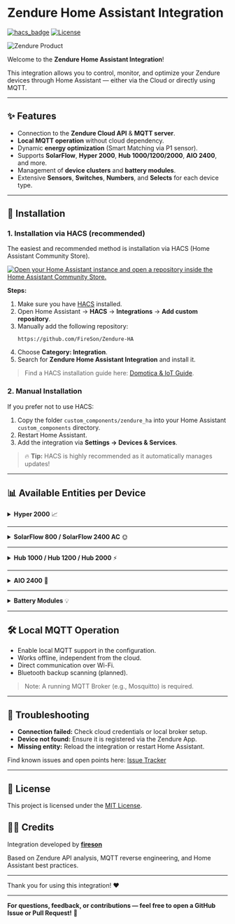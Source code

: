 # Zendure Home Assistant Integration

[![hacs_badge](https://img.shields.io/badge/HACS-Default-orange.svg)](https://github.com/hacs/integration)
[![License](https://img.shields.io/badge/license-MIT-blue.svg)](LICENSE)

![Zendure Product](https://github.com/user-attachments/assets/393fec2b-af03-4876-a2d3-3bb3111de1d0)

Welcome to the **Zendure Home Assistant Integration**!

This integration allows you to control, monitor, and optimize your Zendure devices through Home Assistant — either via the Cloud or directly using MQTT.

---

## ✨ Features
- Connection to the **Zendure Cloud API** & **MQTT server**.
- **Local MQTT operation** without cloud dependency.
- Dynamic **energy optimization** (Smart Matching via P1 sensor).
- Supports **SolarFlow**, **Hyper 2000**, **Hub 1000/1200/2000**, **AIO 2400**, and more.
- Management of **device clusters** and **battery modules**.
- Extensive **Sensors**, **Switches**, **Numbers**, and **Selects** for each device type.

---

## 🔄 Installation

### 1. Installation via HACS (**recommended**)

The easiest and recommended method is installation via HACS (Home Assistant Community Store).

[![Open your Home Assistant instance and open a repository inside the Home Assistant Community Store.](https://my.home-assistant.io/badges/hacs_repository.svg)](https://my.home-assistant.io/redirect/hacs_repository/?owner=FireSon&repository=Zendure-HA&category=integration)

**Steps:**
1. Make sure you have [HACS](https://hacs.xyz/) installed.
2. Open Home Assistant → **HACS** → **Integrations** → **Add custom repository**.
3. Manually add the following repository:
   ```
   https://github.com/FireSon/Zendure-HA
   ```
4. Choose **Category: Integration**.
5. Search for **Zendure Home Assistant Integration** and install it.

> Find a HACS installation guide here: [Domotica & IoT Guide](https://hacs.xyz/docs/setup/download).

### 2. Manual Installation

If you prefer not to use HACS:
1. Copy the folder `custom_components/zendure_ha` into your Home Assistant `custom_components` directory.
2. Restart Home Assistant.
3. Add the integration via **Settings → Devices & Services**.

> 🔥 **Tip:** HACS is highly recommended as it automatically manages updates!

---

## 📊 Available Entities per Device

<details>
<summary><strong>Hyper 2000</strong> 📈</summary>

| Type         | Entity                      | Unit            | Description                     |
|--------------|------------------------------|-----------------|---------------------------------|
| Sensor       | `solar_input_power`          | W (Watt)         | Solar input power |
| Sensor       | `pack_input_power`           | W (Watt)         | Battery input power |
| Sensor       | `output_pack_power`          | W (Watt)         | Battery output power |
| Sensor       | `output_home_power`          | W (Watt)         | Output to home |
| Sensor       | `remain_out_time`            | h (hours)        | Remaining discharge time |
| Sensor       | `remain_input_time`          | h (hours)        | Remaining charge time |
| Sensor       | `electric_level`             | %                | SOC (State of Charge) |
| Sensor       | `hyper_tmp`                  | °C             | Device temperature |
| Sensor       | `aggr_charge_day_kwh`         | kWh              | Daily charge |
| Sensor       | `aggr_discharge_day_kwh`      | kWh              | Daily discharge |
| BinarySensor | `master_switch`              | -                | Master switch |
| BinarySensor | `wifi_state`                 | -                | Wi-Fi status |
| Switch       | `lamp_switch`                | -                | LED lamp switch |
| Number       | `input_limit`                | W (Watt)         | Max input limit |
| Number       | `output_limit`               | W (Watt)         | Max output limit |
| Select       | `ac_mode`                    | Input/Output     | AC operating mode |

</details>

---

<details>
<summary><strong>SolarFlow 800 / SolarFlow 2400 AC</strong> 🌞</summary>

| Type         | Entity                      | Unit            | Description                     |
|--------------|------------------------------|-----------------|---------------------------------|
| Sensor       | `solar_input_power`          | W (Watt)         | Solar power input |
| Sensor       | `pack_input_power`           | W (Watt)         | Battery charge input |
| Sensor       | `output_pack_power`          | W (Watt)         | Battery discharge |
| Sensor       | `electric_level`             | %                | SOC (State of Charge) |
| Sensor       | `pack_num`                   | -                | Number of batteries |
| Sensor       | `hyper_tmp`                  | °C             | Device temperature |
| Sensor       | `aggr_charge_day_kwh`         | kWh              | Daily charge |
| Sensor       | `aggr_discharge_day_kwh`      | kWh              | Daily discharge |
| BinarySensor | `wifi_state`                 | -                | Wi-Fi status |

</details>

---

<details>
<summary><strong>Hub 1000 / Hub 1200 / Hub 2000</strong> ⚡</summary>

| Type         | Entity                      | Unit            | Description                     |
|--------------|------------------------------|-----------------|---------------------------------|
| Sensor       | `solar_input_power`          | W (Watt)         | Solar input |
| Sensor       | `output_pack_power`          | W (Watt)         | Output power |
| Sensor       | `pack_input_power`           | W (Watt)         | Battery input |
| Sensor       | `electric_level`             | %                | Battery SOC |
| Sensor       | `pack_num`                   | -                | Number of batteries |
| Sensor       | `hyper_tmp`                  | °C             | Device temperature |
| Sensor       | `aggr_charge_day_kwh`         | kWh              | Daily charge |
| Sensor       | `aggr_discharge_day_kwh`      | kWh              | Daily discharge |
| Switch       | `lamp_switch` (optional)     | -                | LED control |

</details>

---

<details>
<summary><strong>AIO 2400</strong> 🔋</summary>

| Type         | Entity                      | Unit            | Description                     |
|--------------|------------------------------|-----------------|---------------------------------|
| Sensor       | `solar_input_power`          | W (Watt)         | Solar power input |
| Sensor       | `pack_input_power`           | W (Watt)         | Battery charge input |
| Sensor       | `output_pack_power`          | W (Watt)         | Output power |
| Sensor       | `electric_level`             | %                | SOC (State of Charge) |
| Sensor       | `pack_num`                   | -                | Number of batteries |
| Sensor       | `hyper_tmp`                  | °C             | Temperature measurement |
| Sensor       | `aggr_charge_day_kwh`         | kWh              | Daily charge |
| Sensor       | `aggr_discharge_day_kwh`      | kWh              | Daily discharge |

</details>

---

<details>
<summary><strong>Battery Modules</strong> 💡</summary>

| Type         | Entity                      | Unit            | Description                     |
|--------------|------------------------------|-----------------|---------------------------------|
| Sensor       | `battery_total_vol`          | V (Volt)         | Total voltage |
| Sensor       | `battery_max_vol`            | V (Volt)         | Maximum cell voltage |
| Sensor       | `battery_min_vol`            | V (Volt)         | Minimum cell voltage |
| Sensor       | `battery_current`            | A (Ampere)       | Battery current |
| Sensor       | `battery_power`              | W (Watt)         | Battery power |
| Sensor       | `battery_soc_level`          | %                | State of charge |
| Sensor       | `battery_temperature`        | °C             | Battery temperature |
| Sensor       | `battery_state`              | -                | Battery status (charging/discharging/idle) |

</details>

---

## 🛠️ Local MQTT Operation
- Enable local MQTT support in the configuration.
- Works offline, independent from the cloud.
- Direct communication over Wi-Fi.
- Bluetooth backup scanning (planned).

> Note: A running MQTT Broker (e.g., Mosquitto) is required.

---

## 🔧 Troubleshooting
- **Connection failed:** Check cloud credentials or local broker setup.
- **Device not found:** Ensure it is registered via the Zendure App.
- **Missing entity:** Reload the integration or restart Home Assistant.

Find known issues and open points here: [Issue Tracker](https://github.com/FireSon/Zendure-HA/issues)

---

## 💼 License
This project is licensed under the [MIT License](LICENSE).


## 👨‍💻 Credits
Integration developed by [**fireson**](https://github.com/fireson)

Based on Zendure API analysis, MQTT reverse engineering, and Home Assistant best practices.

---

Thank you for using this integration! ❤️

---

**For questions, feedback, or contributions — feel free to open a GitHub Issue or Pull Request!** 🚀

